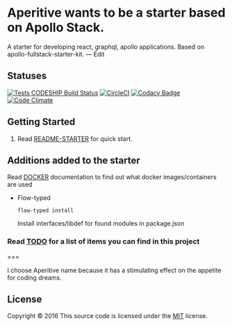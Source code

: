 
# Aperitive wants to be a starter based on Apollo Stack.
A starter for developing react, graphql, apollo applications. Based on apollo-fullstack-starter-kit. — Edit

## Statuses
[![Tests CODESHIP Build Status](https://codeship.com/projects/81085e90-8e67-0134-6a22-5e4cacc66032/status?branch=master)](https://codeship.com/projects/81085e90-8e67-0134-6a22-5e4cacc66032/status?branch=master)
[![CircleCI](https://circleci.com/gh/redcom/aperitive/tree/master.svg?style=svg)](https://circleci.com/gh/redcom/aperitive/tree/master)
[![Codacy Badge](https://api.codacy.com/project/badge/Coverage/bd8b6bef7fa547ab98ffaf3c85cd3ad3)](https://www.codacy.com/app/red-com/aperitive?utm_source=github.com&amp;utm_medium=referral&amp;utm_content=redcom/aperitive&amp;utm_campaign=Badge_Coverage)
[![Code Climate](https://codeclimate.com/github/redcom/aperitive/badges/gpa.svg)](https://codeclimate.com/github/redcom/aperitive)

## Getting Started

1. Read [README-STARTER] for quick start.

## Additions added to the starter
 Read [DOCKER] documentation to find out what docker images/containers are used

- Flow-typed

  ```
  flow-typed install
  ```
  Install interfaces/libdef for found modules in package.json

### Read [TODO] for a list of items you can find in this project

===

I choose Aperitive name because it has a stimulating effect on the appetite for coding dreams.

## License
Copyright © 2016 This source code is licensed under the [MIT] license.

[MIT]: LICENSE
[README-STARTER]: README-STARTER.md
[TODO]: TODO.md
[DOCKER]: docs/Docker.md
